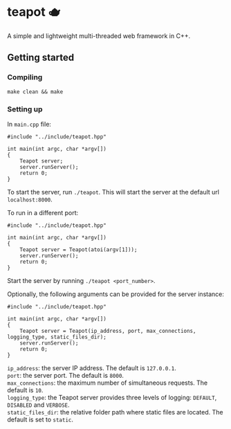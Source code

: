 # teapot 🫖

A simple and lightweight multi-threaded web framework in C++.

## Getting started

### Compiling

`make clean && make`

### Setting up

In `main.cpp` file:

```
#include "../include/teapot.hpp"

int main(int argc, char *argv[])
{
    Teapot server;
    server.runServer();
    return 0;
}
```

To start the server, run `./teapot`. This will start the server at the default url `localhost:8000`.

To run in a different port:

```
#include "../include/teapot.hpp"

int main(int argc, char *argv[])
{
    Teapot server = Teapot(atoi(argv[1]));
    server.runServer();
    return 0;
}

```

Start the server by running `./teapot <port_number>`.

Optionally, the following arguments can be provided for the server instance:

```
#include "../include/teapot.hpp"

int main(int argc, char *argv[])
{
    Teapot server = Teapot(ip_address, port, max_connections, logging_type, static_files_dir);
    server.runServer();
    return 0;
}

```

`ip_address`: the server IP address. The default is `127.0.0.1`. <br>
`port`: the server port. The default is `8000`. <br>
`max_connections`: the maximum number of simultaneous requests. The default is `10`. <br>
`logging_type`: the Teapot server provides three levels of logging: `DEFAULT`, `DISABLED` and `VERBOSE`. <br>
`static_files_dir`: the relative folder path where static files are located. The default is set to `static`. <br>
